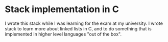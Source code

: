 # Stack implementation in C #
I wrote this stack while I was learning for the exam at my university. I wrote stack to learn more about linked lists in C, and to do something that is implemented in higher level languages "out of the box".